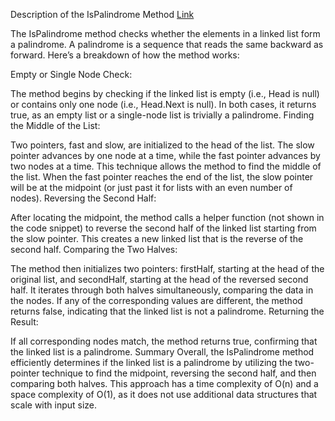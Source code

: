 ﻿Description of the IsPalindrome Method
[Link]()

The IsPalindrome method checks whether the elements in a linked list form a palindrome. A palindrome is a sequence that reads the same backward as forward. Here’s a breakdown of how the method works:

Empty or Single Node Check:

The method begins by checking if the linked list is empty (i.e., Head is null) or contains only one node (i.e., Head.Next is null). In both cases, it returns true, as an empty list or a single-node list is trivially a palindrome.
Finding the Middle of the List:

Two pointers, fast and slow, are initialized to the head of the list. The slow pointer advances by one node at a time, while the fast pointer advances by two nodes at a time. This technique allows the method to find the middle of the list.
When the fast pointer reaches the end of the list, the slow pointer will be at the midpoint (or just past it for lists with an even number of nodes).
Reversing the Second Half:

After locating the midpoint, the method calls a helper function (not shown in the code snippet) to reverse the second half of the linked list starting from the slow pointer. This creates a new linked list that is the reverse of the second half.
Comparing the Two Halves:

The method then initializes two pointers: firstHalf, starting at the head of the original list, and secondHalf, starting at the head of the reversed second half.
It iterates through both halves simultaneously, comparing the data in the nodes. If any of the corresponding values are different, the method returns false, indicating that the linked list is not a palindrome.
Returning the Result:

If all corresponding nodes match, the method returns true, confirming that the linked list is a palindrome.
Summary
Overall, the IsPalindrome method efficiently determines if the linked list is a palindrome by utilizing the two-pointer technique to find the midpoint, reversing the second half, and then comparing both halves. This approach has a time complexity of O(n) and a space complexity of O(1), as it does not use additional data structures that scale with input size.